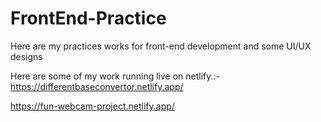 # FrontEnd-Practice
Here are my practices works for front-end development and some UI/UX designs 


Here are some of my work running live on netlify.:-
https://differentbaseconvertor.netlify.app/

https://fun-webcam-project.netlify.app/
